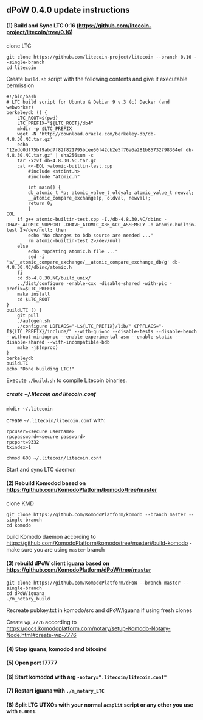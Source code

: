## dPoW 0.4.0 update instructions

#### (1) Build and Sync LTC 0.16 (https://github.com/litecoin-project/litecoin/tree/0.16)

clone LTC
```shell
git clone https://github.com/litecoin-project/litecoin --branch 0.16 --single-branch
cd litecoin
```
Create `build.sh` script with the following contents and give it executable permission
```
#!/bin/bash
# LTC build script for Ubuntu & Debian 9 v.3 (c) Decker (and webworker)
berkeleydb () {
    LTC_ROOT=$(pwd)
    LTC_PREFIX="${LTC_ROOT}/db4"
    mkdir -p $LTC_PREFIX
    wget -N 'http://download.oracle.com/berkeley-db/db-4.8.30.NC.tar.gz'
    echo '12edc0df75bf9abd7f82f821795bcee50f42cb2e5f76a6a281b85732798364ef db-4.8.30.NC.tar.gz' | sha256sum -c
    tar -xzvf db-4.8.30.NC.tar.gz
    cat <<-EOL >atomic-builtin-test.cpp
        #include <stdint.h>
        #include "atomic.h"

        int main() {
        db_atomic_t *p; atomic_value_t oldval; atomic_value_t newval;
        __atomic_compare_exchange(p, oldval, newval);
        return 0;
        }
EOL
    if g++ atomic-builtin-test.cpp -I./db-4.8.30.NC/dbinc -DHAVE_ATOMIC_SUPPORT -DHAVE_ATOMIC_X86_GCC_ASSEMBLY -o atomic-builtin-test 2>/dev/null; then
        echo "No changes to bdb source are needed ..."
        rm atomic-builtin-test 2>/dev/null
    else
        echo "Updating atomic.h file ..."
        sed -i 's/__atomic_compare_exchange/__atomic_compare_exchange_db/g' db-4.8.30.NC/dbinc/atomic.h
    fi
    cd db-4.8.30.NC/build_unix/
    ../dist/configure -enable-cxx -disable-shared -with-pic -prefix=$LTC_PREFIX
    make install
    cd $LTC_ROOT
}
buildLTC () {
    git pull
    ./autogen.sh
    ./configure LDFLAGS="-L${LTC_PREFIX}/lib/" CPPFLAGS="-I${LTC_PREFIX}/include/" --with-gui=no --disable-tests --disable-bench --without-miniupnpc --enable-experimental-asm --enable-static --disable-shared --with-incompatible-bdb
    make -j$(nproc)
}
berkeleydb
buildLTC
echo "Done building LTC!"
```
Execute `./build.sh` to compile Litecoin binaries.

##### create ~/.litecoin and litecoin.conf 
```
mkdir ~/.litecoin
```
create `~/.litecoin/litecoin.conf` with:
```
rpcuser=<secure username>
rpcpassword=<secure password>
rpcport=9332
txindex=1
```
```
chmod 600 ~/.litecoin/litecoin.conf
```

Start and sync LTC daemon

#### (2) Rebuild Komodod based on https://github.com/KomodoPlatform/komodo/tree/master

clone KMD
```shell
git clone https://github.com/KomodoPlatform/komodo --branch master --single-branch
cd komodo
```

build Komodo daemon according to https://github.com/KomodoPlatform/komodo/tree/master#build-komodo - make sure you are using `master` branch

#### (3) rebuild dPoW client iguana based on https://github.com/KomodoPlatform/dPoW/tree/master

```shell
git clone https://github.com/KomodoPlatform/dPoW --branch master --single-branch
cd dPoW/iguana
./m_notary_build
```

Recreate pubkey.txt in komodo/src and dPoW/iguana if using fresh clones

Create `wp_7776` according to https://docs.komodoplatform.com/notary/setup-Komodo-Notary-Node.html#create-wp-7776 

#### (4) Stop iguana, komodod and bitcoind

#### (5) Open port 17777

#### (6) Start komodod with arg `-notary=".litecoin/litecoin.conf"`

#### (7) Restart iguana with `./m_notary_LTC`

#### (8) Split LTC UTXOs with your normal `acsplit` script or any other you use with `0.0001`.
